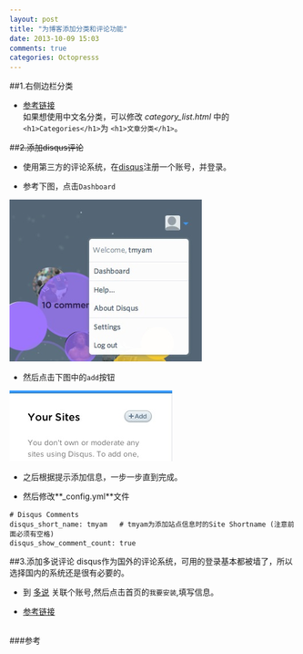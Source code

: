 ```yaml
---
layout: post
title: "为博客添加分类和评论功能"
date: 2013-10-09 15:03
comments: true
categories: Octopresss
---
```

##1.右侧边栏分类
* [参考链接](http://codemacro.com/2012/07/18/add-category-list-to-octopress/)  
如果想使用中文名分类，可以修改 *category_list.html* 中的`<h1>Categories</h1>`为
  `<h1>文章分类</h1>`。
<!-- more -->

##~~2.添加disqus评论~~
* 使用第三方的评论系统，在[disqus](http://www.disqus.com)注册一个账号，并登录。

* 参考下图，点击`Dashboard`  
 
![temp](/images/2013/10/09/comment_dashboard.png)

* 然后点击下图中的`add`按钮  

![temp](/images/2013/10/09/comment_add.png)

* 之后根据提示添加信息，一步一步直到完成。

* 然后修改**_config.yml**文件

```
# Disqus Comments 
disqus_short_name: tmyam   # tmyam为添加站点信息时的Site Shortname (注意前面必须有空格)
disqus_show_comment_count: true
```

##3.添加多说评论
disqus作为国外的评论系统，可用的登录基本都被墙了，所以选择国内的系统还是很有必要的。  
* 到 [多说](http://duoshuo.com) 关联个账号,然后点击首页的`我要安装`,填写信息。

* [参考链接](http://havee.me/internet/2013-02/add-duoshuo-commemt-system-into-octopress.html) 

<br/>
###参考  
<http://www.cnblogs.com/oec2003/archive/2013/05/31/3109577.html>